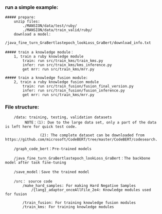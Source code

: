 ### run a simple example:
    ##### prepare:
        unzip files:
            ./MANSION/data/test/ruby/
            ./MANSION/data/train_valid/ruby/
        download a model:
            /java_fine_turn_GraBertlastepoch_lookLoss_GraBert/download_info.txt

    ##### train a knowledge module：
        1, train a ruby knowledge module
            train: run src/train_kms/train_kms.py
            infer: run src/train_kms/kms_inference.py
            get mrr: run src/train_kms/mrr.py

    ##### train a knowledge fusion module:
        2, train a ruby knowledge fusion module
            train: run src/train_fusion/fusion_final_version.py
            infer: run src/train_fusion/fusion_inference.py
            get mrr: run src/train_kms/mrr.py



### File structure:
        /data: training, testing, validation datasets
             NOTE：（1): Due to the large data set, only a part of the data is left here for quick test code.
       
                    (2): The complete dataset can be downloaded from https://github.com/microsoft/CodeBERT/tree/master/CodeBERT/codesearch.

        /graph_code_bert：Pre-trained models

        /java_fine_turn_GraBertlastepoch_lookLoss_GraBert：The backbone model after task fine-tuning

        /save_model：Save the trained model

        /src： source code
            /make_hard_samples: For making Hard Negative Samples
                /{lang}_adaptor_onceAllFile_2e4: Knowledge modules used for fusion

            /train_fusion: For training knowledge fusion modules
            /train_kms: For training knowledge modules

